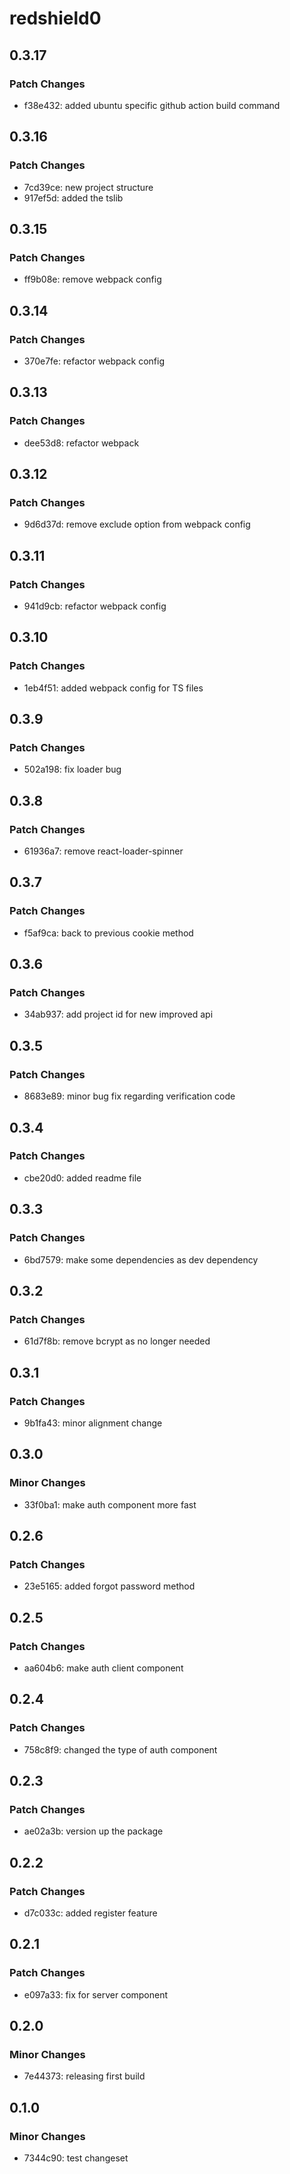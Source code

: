 # redshield0

## 0.3.17

### Patch Changes

- f38e432: added ubuntu specific github action build command

## 0.3.16

### Patch Changes

- 7cd39ce: new project structure
- 917ef5d: added the tslib

## 0.3.15

### Patch Changes

- ff9b08e: remove webpack config

## 0.3.14

### Patch Changes

- 370e7fe: refactor webpack config

## 0.3.13

### Patch Changes

- dee53d8: refactor webpack

## 0.3.12

### Patch Changes

- 9d6d37d: remove exclude option from webpack config

## 0.3.11

### Patch Changes

- 941d9cb: refactor webpack config

## 0.3.10

### Patch Changes

- 1eb4f51: added webpack config for TS files

## 0.3.9

### Patch Changes

- 502a198: fix loader bug

## 0.3.8

### Patch Changes

- 61936a7: remove react-loader-spinner

## 0.3.7

### Patch Changes

- f5af9ca: back to previous cookie method

## 0.3.6

### Patch Changes

- 34ab937: add project id for new improved api

## 0.3.5

### Patch Changes

- 8683e89: minor bug fix regarding verification code

## 0.3.4

### Patch Changes

- cbe20d0: added readme file

## 0.3.3

### Patch Changes

- 6bd7579: make some dependencies as dev dependency

## 0.3.2

### Patch Changes

- 61d7f8b: remove bcrypt as no longer needed

## 0.3.1

### Patch Changes

- 9b1fa43: minor alignment change

## 0.3.0

### Minor Changes

- 33f0ba1: make auth component more fast

## 0.2.6

### Patch Changes

- 23e5165: added forgot password method

## 0.2.5

### Patch Changes

- aa604b6: make auth client component

## 0.2.4

### Patch Changes

- 758c8f9: changed the type of auth component

## 0.2.3

### Patch Changes

- ae02a3b: version up the package

## 0.2.2

### Patch Changes

- d7c033c: added register feature

## 0.2.1

### Patch Changes

- e097a33: fix for server component

## 0.2.0

### Minor Changes

- 7e44373: releasing first build

## 0.1.0

### Minor Changes

- 7344c90: test changeset
